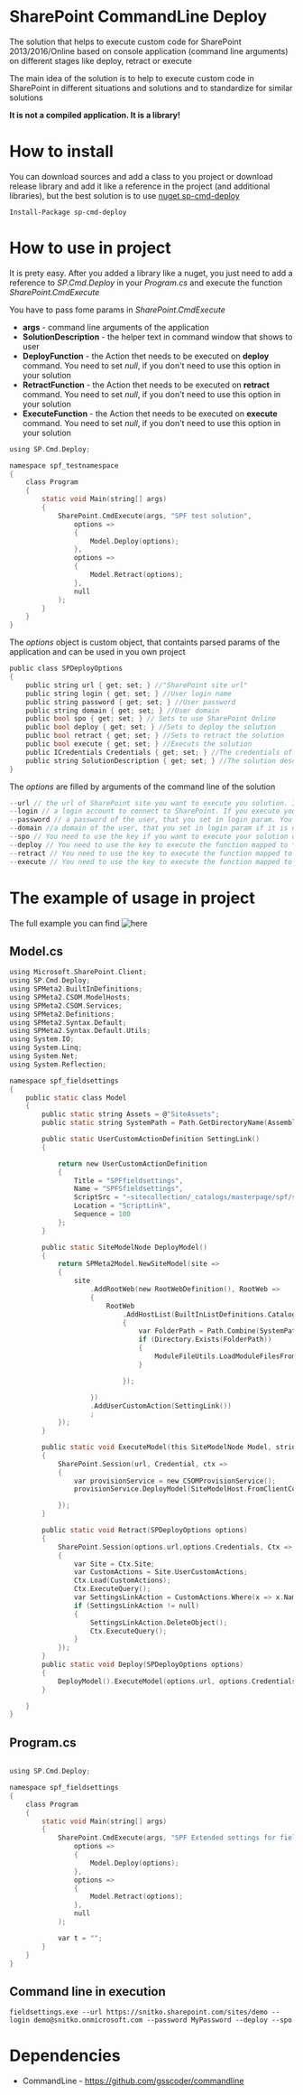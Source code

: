 # SharePoint CommandLine Deploy

The solution that helps to execute custom code for SharePoint 2013/2016/Online based on console application (command line arguments) on different stages like deploy, retract or execute

The main idea of the solution is to help to execute custom code in SharePoint in different situations and solutions and to standardize for similar solutions

**It is not a compiled application. It is a library!**

# How to install
You can download sources and add a class to you project or download release library and add it like a reference in the project (and additional libraries), but the best solution is to use [nuget sp-cmd-deploy](https://www.nuget.org/packages/sp-cmd-deploy/)
```
Install-Package sp-cmd-deploy
```
# How to use in project
It is prety easy.
After you added a library like a nuget, you just need to add a reference to *SP.Cmd.Deploy* in your *Program.cs* and execute the function *SharePoint.CmdExecute*

You have to pass fome params in *SharePoint.CmdExecute*
* **args** - command line arguments of the application
* **SolutionDescription** - the helper text in command window that shows to user
* **DeployFunction** - the Action thet needs to be executed on **deploy** command. You need to set *null*, if you don't need to  use this option in your solution
* **RetractFunction** - the Action thet needs to be executed on **retract** command. You need to set *null*, if you don't need to  use this option in your solution
* **ExecuteFunction** - the Action thet needs to be executed on **execute** command. You need to set *null*, if you don't need to  use this option in your solution

``` c
using SP.Cmd.Deploy;

namespace spf_testnamespace
{
    class Program
    {
        static void Main(string[] args)
        {
            SharePoint.CmdExecute(args, "SPF test solution",
                options =>
                {
                    Model.Deploy(options);
                },
                options =>
                {
                    Model.Retract(options);
                },
                null
            );
        }
    }
}

```

The *options* object is custom object, that containts parsed params of the application and can be used in you own project
``` c
public class SPDeployOptions
{
    public string url { get; set; } //"SharePoint site url"
    public string login { get; set; } //User login name
    public string password { get; set; } //User password
    public string domain { get; set; } //User domain
    public bool spo { get; set; } // Sets to use SharePoint Online
    public bool deploy { get; set; } //Sets to deploy the solution
    public bool retract { get; set; } //Sets to retract the solution
    public bool execute { get; set; } //Executs the solution
    public ICredentials Credentials { get; set; } //The credentials of the user
    public string SolutionDescription { get; set; } //The solution description
}
```
The *options* are filled by arguments of the command line of the solution 
``` c
--url // the url of SharePoint site you want to execute you solution. It can be SharePoint 2013/SharePoint 2016/SharePoint Online. If you deploy to SharePoint Online, you need to add a key --spo in you command line 
--login // a login account to connect to SharePoint. If you execute your application on SharePoint 2013/SharePoint 2016, you can ignore this option. In this situation, the library would get credentials of current user 
--password // a password of the user, that you set in login param. You need to ignore it, if you ignore the *login* param
--domain //a domain of the user, that you set in login param if it is necessary. You need to ignore it, if you ignore the *login* param
--spo // You need to use the key if you want to execute your solution of SharePoint Online
--deploy // You need to use the key to execute the function mapped to **DeployFunction**
--retract // You need to use the key to execute the function mapped to **RetractFunction**
--execute // You need to use the key to execute the function mapped to **ExecuteFunction** 

```

# The example of usage in project

The full example you can find ![here](https://github.com/sergeisnitko/spf-fieldsettings)

## Model.cs
``` c
using Microsoft.SharePoint.Client;
using SP.Cmd.Deploy;
using SPMeta2.BuiltInDefinitions;
using SPMeta2.CSOM.ModelHosts;
using SPMeta2.CSOM.Services;
using SPMeta2.Definitions;
using SPMeta2.Syntax.Default;
using SPMeta2.Syntax.Default.Utils;
using System.IO;
using System.Linq;
using System.Net;
using System.Reflection;

namespace spf_fieldsettings
{
    public static class Model
    {
        public static string Assets = @"SiteAssets";
        public static string SystemPath = Path.GetDirectoryName(Assembly.GetEntryAssembly().Location);

        public static UserCustomActionDefinition SettingLink()
        {

            return new UserCustomActionDefinition
            {
                Title = "SPFfieldsettings",
                Name = "SPFSfieldsettings",
                ScriptSrc = "~sitecollection/_catalogs/masterpage/spf/settings/spf.fieldsettings.js",
                Location = "ScriptLink",
                Sequence = 100
            };
        }

        public static SiteModelNode DeployModel()
        {
            return SPMeta2Model.NewSiteModel(site =>
            {
                site
                    .AddRootWeb(new RootWebDefinition(), RootWeb =>
                    {
                        RootWeb
                            .AddHostList(BuiltInListDefinitions.Catalogs.MasterPage, list =>
                            {
                                var FolderPath = Path.Combine(SystemPath, Assets);
                                if (Directory.Exists(FolderPath))
                                {
                                    ModuleFileUtils.LoadModuleFilesFromLocalFolder(list, FolderPath);
                                }

                            });

                    })
                    .AddUserCustomAction(SettingLink())
                    ;
            });
        }

        public static void ExecuteModel(this SiteModelNode Model, string url, ICredentials Credential = null)
        {
            SharePoint.Session(url, Credential, ctx =>
            {
                var provisionService = new CSOMProvisionService();
                provisionService.DeployModel(SiteModelHost.FromClientContext(ctx), Model);

            });
        }

        public static void Retract(SPDeployOptions options)
        {
            SharePoint.Session(options.url,options.Credentials, Ctx =>
            {
                var Site = Ctx.Site;
                var CustomActions = Site.UserCustomActions;
                Ctx.Load(CustomActions);
                Ctx.ExecuteQuery();
                var SettingsLinkAction = CustomActions.Where(x => x.Name == SettingLink().Name).FirstOrDefault();
                if (SettingsLinkAction != null)
                {
                    SettingsLinkAction.DeleteObject();
                    Ctx.ExecuteQuery();
                }
            });
        }
        public static void Deploy(SPDeployOptions options)
        {
            DeployModel().ExecuteModel(options.url, options.Credentials);
        }

    }
}

```

## Program.cs
``` c

using SP.Cmd.Deploy;

namespace spf_fieldsettings
{
    class Program
    {
        static void Main(string[] args)
        {
            SharePoint.CmdExecute(args, "SPF Extended settings for fields",
                options =>
                {
                    Model.Deploy(options);
                },
                options =>
                {
                    Model.Retract(options);
                },
                null
            );

            var t = "";
        }
    }
}

```

## Command line in execution
```
fieldsettings.exe --url https://snitko.sharepoint.com/sites/demo --login demo@snitko.onmicrosoft.com --password MyPassword --deploy --spo
```




# Dependencies
* CommandLine - https://github.com/gsscoder/commandline



